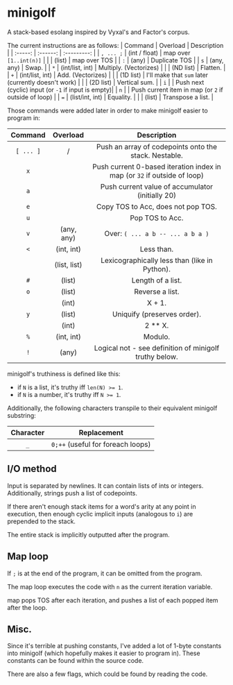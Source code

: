 # minigolf
A stack-based esolang inspired by Vyxal's and Factor's corpus.

The current instructions are as follows:
| Command | Overload | Description |
| :-----: | :------: | :---------: |
| `, ... ;`     | (int / float)    | map over `[1..int(n)]` |
|         | (list)   | map over TOS |
| `:`     | (any)    | Duplicate TOS |
| `s`     | (any, any) | Swap. |
| `*`     | (int/list, int) | Multiply. (Vectorizes) |
|         | (ND list) | Flatten. |
| `+`     | (int/list, int) | Add. (Vectorizes) |
|         | (1D list) | I'll make that `sum` later (currently doesn't work) |
|         | (2D list) | Vertical sum. |
| `i`     |        | Push next (cyclic) input (or `-1` if input is empty)|
| `n`     |        | Push current item in map (or `2` if outside of loop) |
| `=`     | (list/int, int) | Equality. |
|         | (list) | Transpose a list. |

Those commands were added later in order to make minigolf easier to program in:

| Command | Overload | Description |
| :-----: | :------: | :---------: |
| `[ ... ]` | / | Push an array of codepoints onto the stack. Nestable. |
| `x`     |        | Push current 0-based iteration index in map (or `32` if outside of loop) |
| `a`     |        | Push current value of accumulator (initially 20) |
| `e`     |        | Copy TOS to Acc, does not pop TOS. |
| `u`     |        | Pop TOS to Acc. |
| `v`     | (any, any) | Over: `( ... a b -- ... a b a )` |
| `<`     | (int, int) | Less than. |
|         | (list, list) | Lexicographically less than (like in Python). |
| `#`     | (list) | Length of a list. |
| `o`     | (list) | Reverse a list. |
|         | (int)  | X + 1. |
| `y`     | (list)     | Uniquify (preserves order). |
|         | (int)      | 2 ** X. |
| `%`     | (int, int) | Modulo. |
| `!`     | (any)      | Logical not - see definition of minigolf truthy below. |

minigolf's truthiness is defined like this:
* if `N` is a list, it's truthy iff `len(N) >= 1`.
* if `N` is a number, it's truthy iff `N >= 1`.

Additionally, the following characters transpile to their equivalent minigolf substring:

| Character | Replacement |
| :-------: | :---------: |
| `_`       | `0;++` (useful for foreach loops) |

## I/O method
Input is separated by newlines. It can contain lists of ints or integers. Additionally, strings push a list of codepoints.

If there aren't enough stack items for a word's arity at any point in execution, then enough cyclic implicit inputs (analogous to `i`) are prepended to the stack.

The entire stack is implicitly outputted after the program.

## Map loop
If `;` is at the end of the program, it can be omitted from the program.

The map loop executes the code with `n` as the current iteration variable.

map pops TOS after each iteration, and pushes a list of each popped item after the loop.

## Misc.
Since it's terrible at pushing constants, I've added a lot of 1-byte constants into minigolf (which hopefully makes it easier to program in). These constants can be found within the source code.

There are also a few flags, which could be found by reading the code.
